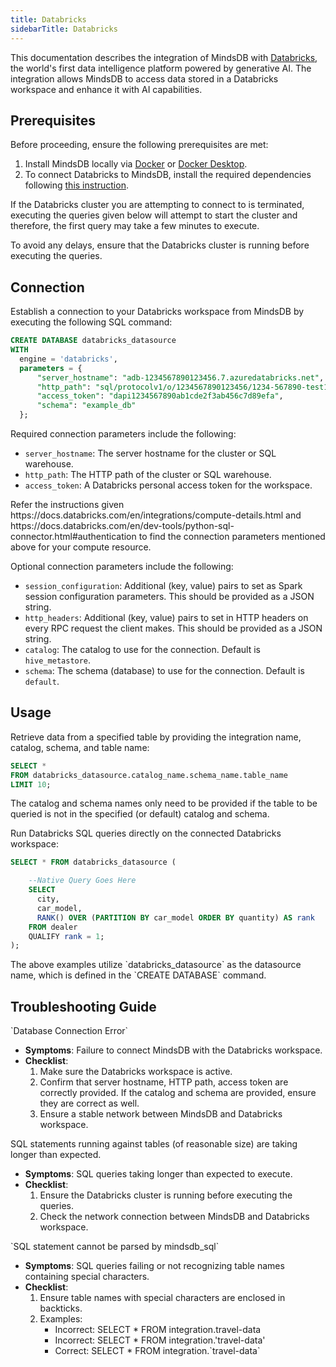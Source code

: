 ```yaml
---
title: Databricks
sidebarTitle: Databricks
---
```

This documentation describes the integration of MindsDB with [Databricks](https://www.databricks.com/), the world's first data intelligence platform powered by generative AI.
The integration allows MindsDB to access data stored in a Databricks workspace and enhance it with AI capabilities.

## Prerequisites

Before proceeding, ensure the following prerequisites are met:

1. Install MindsDB locally via [Docker](/setup/self-hosted/docker) or [Docker Desktop](/setup/self-hosted/docker-desktop).
2. To connect Databricks to MindsDB, install the required dependencies following [this instruction](/setup/self-hosted/docker#install-dependencies).

<Note>
If the Databricks cluster you are attempting to connect to is terminated, executing the queries given below will attempt to start the cluster and therefore, the first query may take a few minutes to execute.

To avoid any delays, ensure that the Databricks cluster is running before executing the queries.
</Note>

## Connection

Establish a connection to your Databricks workspace from MindsDB by executing the following SQL command:

```sql
CREATE DATABASE databricks_datasource
WITH
  engine = 'databricks',
  parameters = {
      "server_hostname": "adb-1234567890123456.7.azuredatabricks.net",
      "http_path": "sql/protocolv1/o/1234567890123456/1234-567890-test123",
      "access_token": "dapi1234567890ab1cde2f3ab456c7d89efa",
      "schema": "example_db"
  };
```

Required connection parameters include the following:

* `server_hostname`: The server hostname for the cluster or SQL warehouse.
* `http_path`: The HTTP path of the cluster or SQL warehouse.
* `access_token`: A Databricks personal access token for the workspace.

<Tip>
Refer the instructions given https://docs.databricks.com/en/integrations/compute-details.html and https://docs.databricks.com/en/dev-tools/python-sql-connector.html#authentication to find the connection parameters mentioned above for your compute resource.
</Tip>

Optional connection parameters include the following:

* `session_configuration`: Additional (key, value) pairs to set as Spark session configuration parameters. This should be provided as a JSON string.
* `http_headers`: Additional (key, value) pairs to set in HTTP headers on every RPC request the client makes. This should be provided as a JSON string.
* `catalog`: The catalog to use for the connection. Default is `hive_metastore`.
* `schema`: The schema (database) to use for the connection. Default is `default`.

## Usage

Retrieve data from a specified table by providing the integration name, catalog, schema, and table name:

```sql
SELECT *
FROM databricks_datasource.catalog_name.schema_name.table_name
LIMIT 10;
```

<Note>
The catalog and schema names only need to be provided if the table to be queried is not in the specified (or default) catalog and schema.
</Note>

Run Databricks SQL queries directly on the connected Databricks workspace:

```sql
SELECT * FROM databricks_datasource (

    --Native Query Goes Here
    SELECT
      city,
      car_model,
      RANK() OVER (PARTITION BY car_model ORDER BY quantity) AS rank
    FROM dealer
    QUALIFY rank = 1;
);

```

<Note>
The above examples utilize `databricks_datasource` as the datasource name, which is defined in the `CREATE DATABASE` command.
</Note>

## Troubleshooting Guide

<Warning>
`Database Connection Error`

* **Symptoms**: Failure to connect MindsDB with the Databricks workspace.
* **Checklist**:
    1. Make sure the Databricks workspace is active.
    2. Confirm that server hostname, HTTP path, access token are correctly provided. If the catalog and schema are provided, ensure they are correct as well.
    3. Ensure a stable network between MindsDB and Databricks workspace.
</Warning>

<Warning>
SQL statements running against tables (of reasonable size) are taking longer than expected.

* **Symptoms**: SQL queries taking longer than expected to execute.
* **Checklist**:
    1. Ensure the Databricks cluster is running before executing the queries.
    2. Check the network connection between MindsDB and Databricks workspace.
</Warning>

<Warning>
`SQL statement cannot be parsed by mindsdb_sql`

* **Symptoms**: SQL queries failing or not recognizing table names containing special characters.
* **Checklist**:
    1. Ensure table names with special characters are enclosed in backticks.
    2. Examples:
        * Incorrect: SELECT * FROM integration.travel-data
        * Incorrect: SELECT * FROM integration.'travel-data'
        * Correct: SELECT * FROM integration.\`travel-data\`
</Warning>